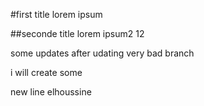 #first title 
lorem ipsum 

##seconde title
lorem ipsum2 12


some updates after udating very bad branch

i will create some

new line  elhoussine